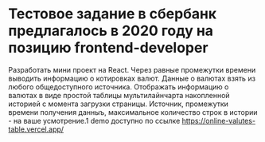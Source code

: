 # Тестовое задание в сбербанк предлагалось в 2020 году на позицию frontend-developer
Разработать мини проект на React.
Через равные промежутки времени выводить информацию о котировках валют.
Данные о валютах взять из любого общедоступного источника.
Отображать информацию о валютах в виде простой таблицы мультилайнчарта 
накопленной историей с момента загрузки страницы.
Источник, промежутки времени получения данныъ, максимальное 
количество строк в истории - на ваше усмотрение.1
demo доступно по ссылке https://online-valutes-table.vercel.app/